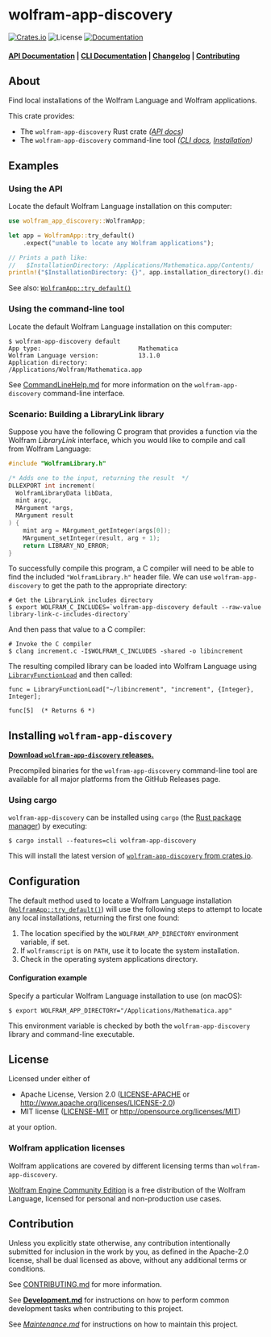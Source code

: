 # wolfram-app-discovery

[![Crates.io](https://img.shields.io/crates/v/wolfram-app-discovery.svg)](https://crates.io/crates/wolfram-app-discovery)
![License](https://img.shields.io/crates/l/wolfram-app-discovery.svg)
[![Documentation](https://docs.rs/wolfram-app-discovery/badge.svg)](https://docs.rs/wolfram-app-discovery)

#### [API Documentation](https://docs.rs/wolfram-app-discovery) | [CLI Documentation](./docs/CommandLineHelp.md) | [Changelog](./docs/CHANGELOG.md) | [Contributing](./CONTRIBUTING.md)

## About

Find local installations of the Wolfram Language and Wolfram applications.

This crate provides:

* The `wolfram-app-discovery` Rust crate *([API docs](https://docs.rs/wolfram-app-discovery))*
* The `wolfram-app-discovery` command-line tool *([CLI docs](./docs/CommandLineHelp.md), [Installation](#installing-wolfram-app-discovery))*

## Examples

### Using the API

Locate the default Wolfram Language installation on this computer:
```rust
use wolfram_app_discovery::WolframApp;

let app = WolframApp::try_default()
    .expect("unable to locate any Wolfram applications");

// Prints a path like:
//   $InstallationDirectory: /Applications/Mathematica.app/Contents/
println!("$InstallationDirectory: {}", app.installation_directory().display());
```

See also: [`WolframApp::try_default()`][WolframApp::try_default]

### Using the command-line tool

Locate the default Wolfram Language installation on this computer:

```shell
$ wolfram-app-discovery default
App type:                           Mathematica
Wolfram Language version:           13.1.0
Application directory:              /Applications/Wolfram/Mathematica.app
```

See [CommandLineHelp.md](./docs/CommandLineHelp.md) for more information on the
`wolfram-app-discovery` command-line interface.

### Scenario: Building a LibraryLink library

Suppose you have the following C program that provides a function via the
Wolfram *LibraryLink* interface, which you would like to compile and call from
Wolfram Language:

```c
#include "WolframLibrary.h"

/* Adds one to the input, returning the result  */
DLLEXPORT int increment(
  WolframLibraryData libData,
  mint argc,
  MArgument *args,
  MArgument result
) {
    mint arg = MArgument_getInteger(args[0]);
    MArgument_setInteger(result, arg + 1);
    return LIBRARY_NO_ERROR;
}
```

To successfully compile this program, a C compiler will need to be able to find
the included `"WolframLibrary.h"` header file. We can use `wolfram-app-discovery`
to get the path to the appropriate directory:

```shell
# Get the LibraryLink includes directory
$ export WOLFRAM_C_INCLUDES=`wolfram-app-discovery default --raw-value library-link-c-includes-directory`
```

And then pass that value to a C compiler:

```shell
# Invoke the C compiler
$ clang increment.c -I$WOLFRAM_C_INCLUDES -shared -o libincrement
```

The resulting compiled library can be loaded into Wolfram Language using
[`LibraryFunctionLoad`](https://reference.wolfram.com/language/ref/LibraryFunctionLoad)
and then called:

```wolfram
func = LibraryFunctionLoad["~/libincrement", "increment", {Integer}, Integer];

func[5]  (* Returns 6 *)
```

## Installing `wolfram-app-discovery`

[**Download `wolfram-app-discovery` releases.**](https://github.com/WolframResearch/wolfram-app-discovery-rs/releases)

Precompiled binaries for the `wolfram-app-discovery` command-line tool are
available for all major platforms from the GitHub Releases page.

### Using cargo

`wolfram-app-discovery` can be installed using `cargo`
(the [Rust package manager](https://doc.rust-lang.org/cargo/)) by executing:

```shell
$ cargo install --features=cli wolfram-app-discovery
```

This will install the latest version of
[`wolfram-app-discovery` from crates.io](https://crates.io/crates/wolfram-app-discovery).

## Configuration

The default method used to locate a Wolfram Language installation
([`WolframApp::try_default()`][WolframApp::try_default]) will use the following
steps to attempt to locate any local installations, returning the first one found:

1. The location specified by the `WOLFRAM_APP_DIRECTORY` environment variable, if set.
2. If `wolframscript` is on `PATH`, use it to locate the system installation.
3. Check in the operating system applications directory.

#### Configuration example

Specify a particular Wolfram Language installation to use (on macOS):

```shell
$ export WOLFRAM_APP_DIRECTORY="/Applications/Mathematica.app"
```

This environment variable is checked by both the `wolfram-app-discovery` library and
command-line executable.

## License

Licensed under either of

* Apache License, Version 2.0
  ([LICENSE-APACHE](LICENSE-APACHE) or <http://www.apache.org/licenses/LICENSE-2.0>)
* MIT license
  ([LICENSE-MIT](LICENSE-MIT) or <http://opensource.org/licenses/MIT>)

at your option.

### Wolfram application licenses

Wolfram applications are covered by different licensing terms than `wolfram-app-discovery`.

[Wolfram Engine Community Edition](https://wolfram.com/engine) is a free
distribution of the Wolfram Language, licensed for personal and non-production use cases.

## Contribution

Unless you explicitly state otherwise, any contribution intentionally submitted
for inclusion in the work by you, as defined in the Apache-2.0 license, shall be
dual licensed as above, without any additional terms or conditions.

See [CONTRIBUTING.md](./CONTRIBUTING.md) for more information.

See [**Development.md**](./docs/Development.md) for instructions on how to
perform common development tasks when contributing to this project.

See [*Maintenance.md*](./docs/Maintenance.md) for instructions on how to
maintain this project.


[WolframApp::try_default]: https://docs.rs/wolfram-app-discovery/latest/wolfram_app_discovery/struct.WolframApp.html#method.try_default
